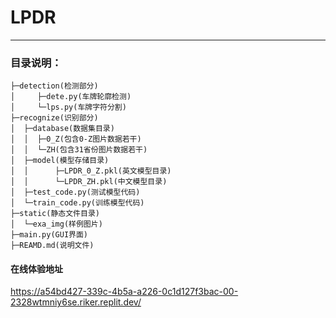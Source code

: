 # LPDR

***

### 目录说明：

```
├─detection(检测部分)
│     ├─dete.py(车牌轮廓检测)
│     └─lps.py(车牌字符分割)
├─recognize(识别部分)
│  ├─database(数据集目录)
│  │  ├─0_Z(包含0-Z图片数据若干)
│  │  └─ZH(包含31省份图片数据若干)
│  ├─model(模型存储目录)
│  │      ├─LPDR_0_Z.pkl(英文模型目录)
│  │      └─LPDR_ZH.pkl(中文模型目录)
│  ├─test_code.py(测试模型代码)
│  └─train_code.py(训练模型代码)
├─static(静态文件目录)
│  └─exa_img(样例图片)
├─main.py(GUI界面)
├─REAMD.md(说明文件)
```


#### 在线体验地址
https://a54bd427-339c-4b5a-a226-0c1d127f3bac-00-2328wtmniy6se.riker.replit.dev/